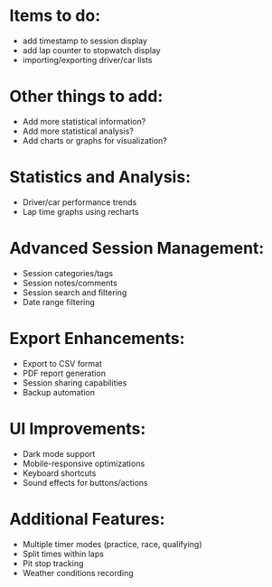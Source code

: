 # Items to do:
- add timestamp to session display
- add lap counter to stopwatch display
- importing/exporting driver/car lists

# Other things to add:
- Add more statistical information?
- Add more statistical analysis?
- Add charts or graphs for visualization?

# Statistics and Analysis:
- Driver/car performance trends
- Lap time graphs using recharts

# Advanced Session Management:
- Session categories/tags
- Session notes/comments
- Session search and filtering
- Date range filtering

# Export Enhancements:
- Export to CSV format
- PDF report generation
- Session sharing capabilities
- Backup automation

# UI Improvements:
- Dark mode support
- Mobile-responsive optimizations
- Keyboard shortcuts
- Sound effects for buttons/actions

# Additional Features:
- Multiple timer modes (practice, race, qualifying)
- Split times within laps
- Pit stop tracking
- Weather conditions recording
